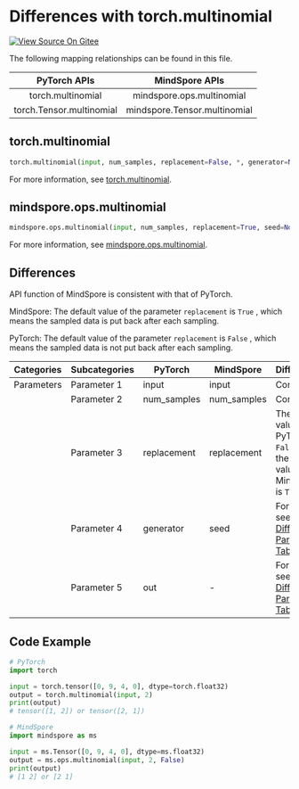 # Differences with torch.multinomial

[![View Source On Gitee](https://mindspore-website.obs.cn-north-4.myhuaweicloud.com/website-images/r2.2/resource/_static/logo_source_en.svg)](https://gitee.com/mindspore/docs/blob/r2.2/docs/mindspore/source_en/note/api_mapping/pytorch_diff/multinomial.md)

The following mapping relationships can be found in this file.

|     PyTorch APIs          |      MindSpore APIs           |
| :-------------------:     | :-----------------------:     |
| torch.multinomial         | mindspore.ops.multinomial     |
| torch.Tensor.multinomial  | mindspore.Tensor.multinomial  |

## torch.multinomial

```python
torch.multinomial(input, num_samples, replacement=False, *, generator=None, out=None)
```

For more information, see [torch.multinomial](https://pytorch.org/docs/1.8.1/generated/torch.multinomial.html).

## mindspore.ops.multinomial

```python
mindspore.ops.multinomial(input, num_samples, replacement=True, seed=None)
```

For more information, see [mindspore.ops.multinomial](https://www.mindspore.cn/docs/en/r2.2/api_python/ops/mindspore.ops.multinomial.html).

## Differences

API function of MindSpore is consistent with that of PyTorch.

MindSpore: The default value of the parameter `replacement` is ``True`` , which means the sampled data is put back after each sampling.

PyTorch: The default value of the parameter `replacement` is ``False`` , which means the sampled data is not put back after each sampling.

| Categories | Subcategories | PyTorch      | MindSpore     | Differences   |
| ---------- | ------------- | ------------ | ---------     | ------------- |
| Parameters | Parameter 1   | input        | input         | Consistent    |
|            | Parameter 2   | num_samples  | num_samples   | Consistent    |
|            | Parameter 3   | replacement  | replacement   | The default value for PyTorch is ``False`` and the default value for MindSpore is ``True``  |
|            | Parameter 4   | generator    | seed          | For details, see [General Difference Parameter Table](https://www.mindspore.cn/docs/en/r2.2/note/api_mapping/pytorch_api_mapping.html#general-difference-parameter-table) |
|            | Parameter 5   | out          | -             | For details, see [General Difference Parameter Table](https://www.mindspore.cn/docs/en/r2.2/note/api_mapping/pytorch_api_mapping.html#general-difference-parameter-table) |

## Code Example

```python
# PyTorch
import torch

input = torch.tensor([0, 9, 4, 0], dtype=torch.float32)
output = torch.multinomial(input, 2)
print(output)
# tensor([1, 2]) or tensor([2, 1])

# MindSpore
import mindspore as ms

input = ms.Tensor([0, 9, 4, 0], dtype=ms.float32)
output = ms.ops.multinomial(input, 2, False)
print(output)
# [1 2] or [2 1]
```
